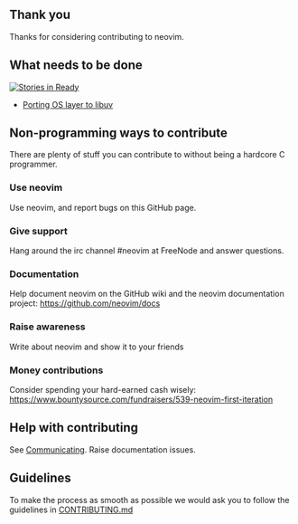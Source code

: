 ## Thank you

Thanks for considering contributing to neovim.

## What needs to be done

[![Stories in Ready](https://badge.waffle.io/neovim/neovim.png?label=ready)](https://waffle.io/neovim/neovim)

- [Porting OS layer to libuv](Porting-OS-layer-to-libuv)

## Non-programming ways to contribute

There are plenty of stuff you can contribute to without being a hardcore C programmer.

### Use neovim
Use neovim, and report bugs on this GitHub page.

### Give support
Hang around the irc channel #neovim at FreeNode and answer questions.

### Documentation
Help document neovim on the GitHub wiki and the neovim documentation project: https://github.com/neovim/docs

### Raise awareness
Write about neovim and show it to your friends

### Money contributions
Consider spending your hard-earned cash wisely: https://www.bountysource.com/fundraisers/539-neovim-first-iteration

## Help with contributing

See [Communicating](Communicating). Raise documentation issues.

## Guidelines

To make the process as smooth as possible we would ask you to follow the guidelines in 
 [CONTRIBUTING.md](https://github.com/neovim/neovim/blob/master/CONTRIBUTING.md)